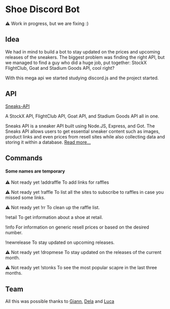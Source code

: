 # Shoe Discord Bot
⚠️ Work in progress, but we are fixing :)
## Idea
We had in mind to build a bot to stay updated on the prices and upcoming releases of the sneakers.
The biggest problem was finding the right API, but we managed to find a guy who did a huge job, put together: StockX FlightClub, Goat and Stadium Goods API, cool right?


With this mega api we started studying discord.js and the project started.

## API
[Sneaks-API](https://github.com/druv5319/Sneaks-API)

A StockX API, FlightClub API, Goat API, and Stadium Goods API all in one.

Sneaks API is a sneaker API built using Node.JS, Express, and Got. The Sneaks API allows users to get essential sneaker content such as images, product links and even prices from resell sites while also collecting data and storing it within a database.
[Read more...](https://github.com/druv5319/Sneaks-API)

## Commands
#### Some names are temporary

⚠️ Not ready yet
!addraffle
To add links for raffles

⚠️ Not ready yet
!raffle
To list all the sites to subscribe to raffles in case you missed some links.

⚠️ Not ready yet
!rr
To clean up the raffle list.

!retail
To get information about a shoe at retail.

!info
For information on generic resell prices or based on the desired number.

!newrelease
To stay updated on upcoming releases.

⚠️ Not ready yet
!dropmese
To stay updated on the releases of the current month.

⚠️ Not ready yet
!stonks
To see the most popular scapre in the last three months.

## Team
All this was possible thanks to [Giann](https://github.com/giannandreanobu), [Dela](https://github.com/delaConsuela) and [Luca](https://github.com/LucaArgentieri)
